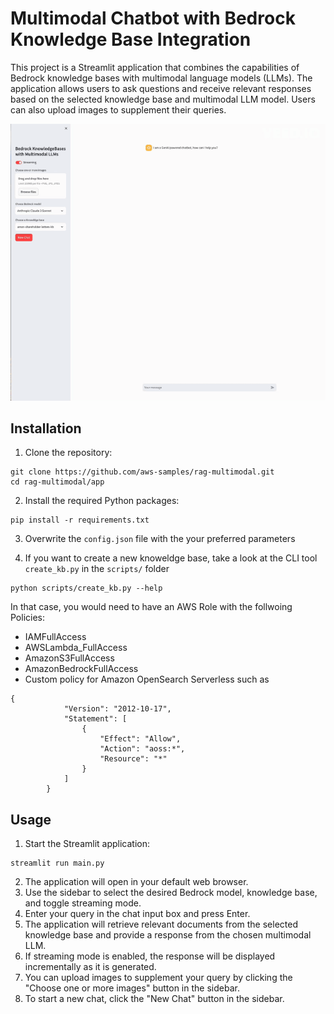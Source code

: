 # Multimodal Chatbot with Bedrock Knowledge Base Integration

This project is a Streamlit application that combines the capabilities of Bedrock knowledge bases with multimodal language models (LLMs). The application allows users to ask questions and receive relevant responses based on the selected knowledge base and multimodal LLM model. Users can also upload images to supplement their queries.

![Alt Text](doc/demo.gif)



## Installation

1. Clone the repository:
```
git clone https://github.com/aws-samples/rag-multimodal.git
cd rag-multimodal/app
```


2. Install the required Python packages:
```
pip install -r requirements.txt
```

3. Overwrite the `config.json` file with the your preferred parameters

4. If you want to create a new knoweldge base, take a look at the CLI tool `create_kb.py` in the `scripts/` folder
```
python scripts/create_kb.py --help 
```
In that case, you would need to have an AWS Role with the follwoing Policies:
* IAMFullAccess
* AWSLambda_FullAccess
* AmazonS3FullAccess
* AmazonBedrockFullAccess
* Custom policy for Amazon OpenSearch Serverless such as
```
{
            "Version": "2012-10-17",
            "Statement": [
                {
                    "Effect": "Allow",
                    "Action": "aoss:*",
                    "Resource": "*"
                }
            ]
        }
```

## Usage

1. Start the Streamlit application:

```
streamlit run main.py

```

2. The application will open in your default web browser.
3. Use the sidebar to select the desired Bedrock model, knowledge base, and toggle streaming mode.
4. Enter your query in the chat input box and press Enter.
5. The application will retrieve relevant documents from the selected knowledge base and provide a response from the chosen multimodal LLM.
6. If streaming mode is enabled, the response will be displayed incrementally as it is generated.
7. You can upload images to supplement your query by clicking the "Choose one or more images" button in the sidebar.
8. To start a new chat, click the "New Chat" button in the sidebar.

